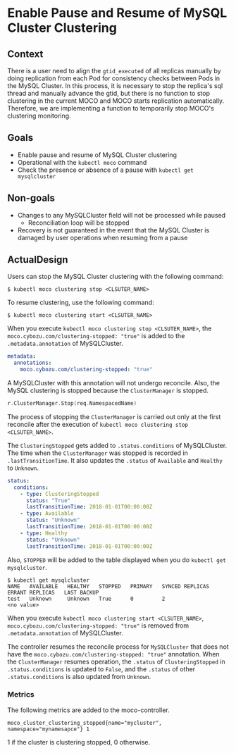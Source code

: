 # Enable Pause and Resume of MySQL Cluster Clustering

## Context

There is a user need to align the `gtid_executed` of all replicas manually
by doing replication from each Pod for consistency checks between Pods in the MySQL Cluster.
In this process, it is necessary to stop the replica's sql thread and manually advance the gtid,
but there is no function to stop clustering in the current MOCO and MOCO starts replication automatically.
Therefore, we are implementing a function to temporarily stop MOCO's clustering monitoring.

## Goals

* Enable pause and resume of MySQL Cluster clustering
* Operational with the `kubectl moco` command
* Check the presence or absence of a pause with `kubectl get mysqlcluster`

## Non-goals

* Changes to any MySQLCluster field will not be processed while paused
  * Reconciliation loop will be stopped
* Recovery is not guaranteed in the event that the MySQL Cluster is damaged by user operations when resuming from a pause

## ActualDesign

Users can stop the MySQL Cluster clustering with the following command:

```console
$ kubectl moco clustering stop <CLSUTER_NAME>
```

To resume clustering, use the following command:

```console
$ kubectl moco clustering start <CLSUTER_NAME>
```

When you execute `kubectl moco clustering stop <CLSUTER_NAME>`,
the `moco.cybozu.com/clustering-stopped: "true"` is added to the `.metadata.annotation` of MySQLCluster.

```yaml
metadata:
  annotations:
    moco.cybozu.com/clustering-stopped: "true"
```

A MySQLCluster with this annotation will not undergo reconcile.
Also, the MySQL clustering is stopped because the `ClusterManager` is stopped.

```go
r.ClusterManager.Stop(req.NamespacedName)
```

The process of stopping the `ClusterManager` is carried out only at the first reconcile
after the execution of `kubectl moco clustering stop <CLSUTER_NAME>`.

The `ClusteringStopped` gets added to `.status.conditions` of MySQLCluster.
The time when the `ClusterManager` was stopped is recorded in `.lastTransitionTime`.
It also updates the `.status` of `Available` and `Healthy` to `Unknown`.

```yaml
status:
  conditions:
    - type: ClusteringStopped
      status: "True"
      lastTransitionTime: 2018-01-01T00:00:00Z
    - type: Available
      status: "Unknown"
      lastTransitionTime: 2018-01-01T00:00:00Z
    - type: Healthy
      status: "Unknown"
      lastTransitionTime: 2018-01-01T00:00:00Z
```

Also, `STOPPED` will be added to the table displayed when you do `kubectl get mysqlcluster`.

```console
$ kubectl get mysqlcluster
NAME   AVAILABLE   HEALTHY   STOPPED   PRIMARY   SYNCED REPLICAS   ERRANT REPLICAS   LAST BACKUP
test   Unknown     Unknown   True      0         2                                   <no value>
```

When you execute `kubectl moco clustering start <CLSUTER_NAME>`,
`moco.cybozu.com/clustering-stopped: "true"` is removed from `.metadata.annotation` of MySQLCluster.

The controller resumes the reconcile process for `MySQLCluster` that does not have the `moco.cybozu.com/clustering-stopped: "true"` annotation.
When the `ClusterManager` resumes operation, the `.status` of `ClusteringStopped` in `.status.conditions` is updated to `False`,
and the `.status` of other `.status.conditions` is also updated from `Unknown`.

### Metrics

The following metrics are added to the moco-controller.

```
moco_cluster_clustering_stopped{name="mycluster", namespace="mynamesapce"} 1
```

1 if the cluster is clustering stopped, 0 otherwise.
